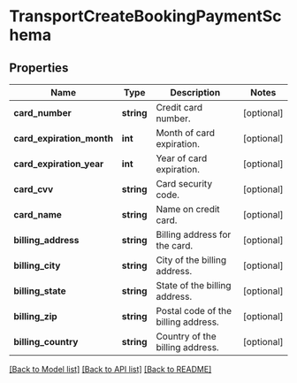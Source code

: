 # TransportCreateBookingPaymentSchema

## Properties
Name | Type | Description | Notes
------------ | ------------- | ------------- | -------------
**card_number** | **string** | Credit card number. | [optional] 
**card_expiration_month** | **int** | Month of card expiration. | [optional] 
**card_expiration_year** | **int** | Year of card expiration. | [optional] 
**card_cvv** | **string** | Card security code. | [optional] 
**card_name** | **string** | Name on credit card. | [optional] 
**billing_address** | **string** | Billing address for the card. | [optional] 
**billing_city** | **string** | City of the billing address. | [optional] 
**billing_state** | **string** | State of the billing address. | [optional] 
**billing_zip** | **string** | Postal code of the billing address. | [optional] 
**billing_country** | **string** | Country of the billing address. | [optional] 

[[Back to Model list]](../../README.md#documentation-for-models) [[Back to API list]](../../README.md#documentation-for-api-endpoints) [[Back to README]](../../README.md)


